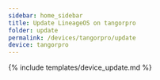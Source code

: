 ```yaml
---
sidebar: home_sidebar
title: Update LineageOS on tangorpro
folder: update
permalink: /devices/tangorpro/update
device: tangorpro
---
```

{% include templates/device_update.md %}
